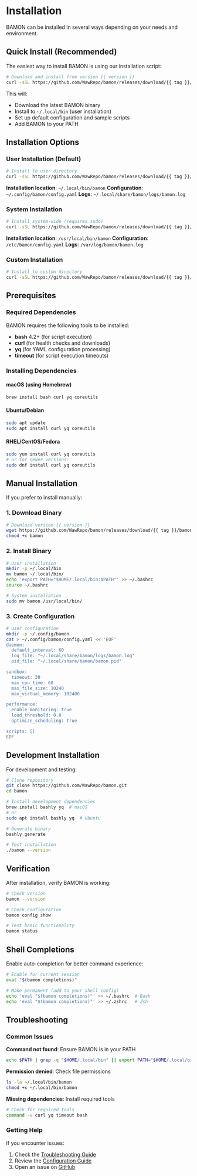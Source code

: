 # Installation

BAMON can be installed in several ways depending on your needs and environment.

## Quick Install (Recommended)

The easiest way to install BAMON is using our installation script:

```bash
# Download and install from version {{ version }}
curl -sSL https://github.com/WawRepo/bamon/releases/download/{{ tag }}/install-repo.sh | bash
```

This will:
- Download the latest BAMON binary
- Install to `~/.local/bin` (user installation)
- Set up default configuration and sample scripts
- Add BAMON to your PATH

## Installation Options

### User Installation (Default)

```bash
# Install to user directory
curl -sSL https://github.com/WawRepo/bamon/releases/download/{{ tag }}/install-repo.sh | bash
```

**Installation location**: `~/.local/bin/bamon`
**Configuration**: `~/.config/bamon/config.yaml`
**Logs**: `~/.local/share/bamon/logs/bamon.log`

### System Installation

```bash
# Install system-wide (requires sudo)
curl -sSL https://github.com/WawRepo/bamon/releases/download/{{ tag }}/install-repo.sh | bash -s -- --system
```

**Installation location**: `/usr/local/bin/bamon`
**Configuration**: `/etc/bamon/config.yaml`
**Logs**: `/var/log/bamon/bamon.log`

### Custom Installation

```bash
# Install to custom directory
curl -sSL https://github.com/WawRepo/bamon/releases/download/{{ tag }}/install-repo.sh | bash -s -- --prefix=/opt/bamon
```

## Prerequisites

### Required Dependencies

BAMON requires the following tools to be installed:

- **bash** 4.2+ (for script execution)
- **curl** (for health checks and downloads)
- **yq** (for YAML configuration processing)
- **timeout** (for script execution timeouts)

### Installing Dependencies

#### macOS (using Homebrew)

```bash
brew install bash curl yq coreutils
```

#### Ubuntu/Debian

```bash
sudo apt update
sudo apt install curl yq coreutils
```

#### RHEL/CentOS/Fedora

```bash
sudo yum install curl yq coreutils
# or for newer versions:
sudo dnf install curl yq coreutils
```

## Manual Installation

If you prefer to install manually:

### 1. Download Binary

```bash
# Download version {{ version }}
wget https://github.com/WawRepo/bamon/releases/download/{{ tag }}/bamon
chmod +x bamon
```

### 2. Install Binary

```bash
# User installation
mkdir -p ~/.local/bin
mv bamon ~/.local/bin/
echo 'export PATH="$HOME/.local/bin:$PATH"' >> ~/.bashrc
source ~/.bashrc

# System installation
sudo mv bamon /usr/local/bin/
```

### 3. Create Configuration

```bash
# User configuration
mkdir -p ~/.config/bamon
cat > ~/.config/bamon/config.yaml << 'EOF'
daemon:
  default_interval: 60
  log_file: "~/.local/share/bamon/logs/bamon.log"
  pid_file: "~/.local/share/bamon/bamon.pid"

sandbox:
  timeout: 30
  max_cpu_time: 60
  max_file_size: 10240
  max_virtual_memory: 102400

performance:
  enable_monitoring: true
  load_threshold: 0.8
  optimize_scheduling: true

scripts: []
EOF
```

## Development Installation

For development and testing:

```bash
# Clone repository
git clone https://github.com/WawRepo/bamon.git
cd bamon

# Install development dependencies
brew install bashly yq  # macOS
# or
sudo apt install bashly yq  # Ubuntu

# Generate binary
bashly generate

# Test installation
./bamon --version
```

## Verification

After installation, verify BAMON is working:

```bash
# Check version
bamon --version

# Check configuration
bamon config show

# Test basic functionality
bamon status
```

## Shell Completions

Enable auto-completion for better command experience:

```bash
# Enable for current session
eval "$(bamon completions)"

# Make permanent (add to your shell config)
echo 'eval "$(bamon completions)"' >> ~/.bashrc  # Bash
echo 'eval "$(bamon completions)"' >> ~/.zshrc   # Zsh
```

## Troubleshooting

### Common Issues

**Command not found**: Ensure BAMON is in your PATH
```bash
echo $PATH | grep -q "$HOME/.local/bin" || export PATH="$HOME/.local/bin:$PATH"
```

**Permission denied**: Check file permissions
```bash
ls -la ~/.local/bin/bamon
chmod +x ~/.local/bin/bamon
```

**Missing dependencies**: Install required tools
```bash
# Check for required tools
command -v curl yq timeout bash
```

### Getting Help

If you encounter issues:

1. Check the [Troubleshooting Guide](https://wawrepo.github.io/bamon/troubleshooting/)
2. Review the [Configuration Guide](https://wawrepo.github.io/bamon/configuration/)
3. Open an issue on [GitHub](https://github.com/WawRepo/bamon/issues)
